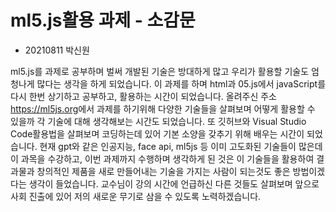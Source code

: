 ml5.js활용 과제 - 소감문
===================
* 20210811 박신원 

ml5.js를 과제로 공부하며 벌써 개발된 기술은 방대하게 많고 우리가 활용할 기술도 엄청나게 많다는 생각을 하게 되었습니다.
이 과제를 하며 html과 05.js에서 javaScript를 다시 한번 상기하고 공부하고, 활용하는 시간이 되었습니다.
올려주신 주소 <https://ml5js.org>에서 과제를 하기위해 다양한 기술들을 살펴보며 어떻게 활용할 수 있을까 각 기술에 대해 생각해보는 시간도 되었습니다.
또 깃허브와 Visual Studio Code활용법을 살펴보며 코딩하는데 있어 기본 소양을 갖추기 위해 배우는 시간이 되었습니다.
현재 gpt와 같은 인공지능,   face api, ml5js 등 이미 고도화된 기술들이 많은데 이 과목을 수강하고, 이번 과제까지 수행하며 생각하게 된 것은
이 기술들을 활용하여 결과물과 창의적인 제품을 새로 만들어내는 기술을 가지는 사람이 되는것도 좋은 방법이겠다는 생각이 들었습니다.
교수님이 강의 시간에 언급하신 다른 것들도 살펴보며 앞으로 사회 진출에 있어 저의 새로운 무기로 삼을 수 있도록 노력하겠습니다.
